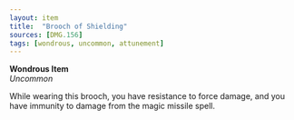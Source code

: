 ```yaml
---
layout: item
title:  "Brooch of Shielding"
sources: [DMG.156]
tags: [wondrous, uncommon, attunement]
---
```


**Wondrous Item**  
*Uncommon*

While wearing this brooch, you have resistance to force damage, and you have immunity to damage from the magic missile spell.